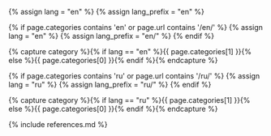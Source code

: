 {% assign lang = "en" %}
{% assign lang_prefix = "en" %}

{% if page.categories contains 'en' or page.url contains '/en/' %}
    {% assign lang = "en" %}
    {% assign lang_prefix = "en/" %}
{% endif %}

{% capture category %}{% if lang == "en" %}{{ page.categories[1] }}{% else %}{{ page.categories[0] }}{% endif %}{% endcapture %}

{% if page.categories contains 'ru' or page.url contains '/ru/' %}
    {% assign lang = "ru" %}
    {% assign lang_prefix = "ru/" %}
{% endif %}

{% capture category %}{% if lang == "ru" %}{{ page.categories[1] }}{% else %}{{ page.categories[0] }}{% endif %}{% endcapture %}

{% include references.md %}
